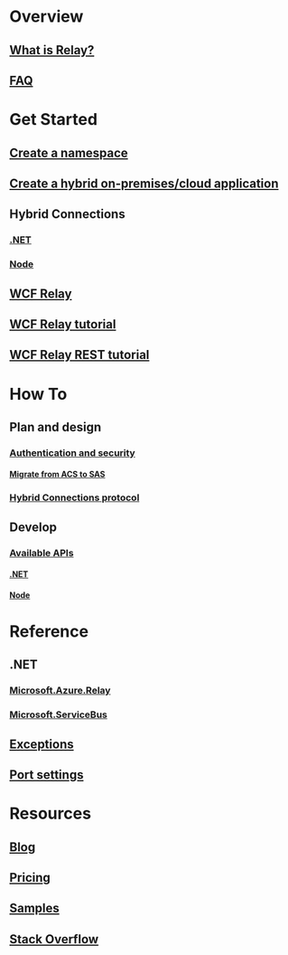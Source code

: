 # Overview
## [What is Relay?](relay-what-is-it.md)
## [FAQ](relay-faq.md)

# Get Started
## [Create a namespace](relay-create-namespace-portal.md)
## [Create a hybrid on-premises/cloud application](service-bus-dotnet-hybrid-app-using-service-bus-relay.md)
## Hybrid Connections
### [.NET](relay-hybrid-connections-dotnet-get-started.md)
### [Node](relay-hybrid-connections-node-get-started.md)
## [WCF Relay](relay-wcf-dotnet-get-started.md)
## [WCF Relay tutorial](service-bus-relay-tutorial.md)
## [WCF Relay REST tutorial](service-bus-relay-rest-tutorial.md)

# How To
## Plan and design
### [Authentication and security](relay-authentication-and-authorization.md)
#### [Migrate from ACS to SAS](relay-migrate-acs-sas.md)
### [Hybrid Connections protocol](relay-hybrid-connections-protocol.md)
## Develop
### [Available APIs](relay-api-overview.md)
#### [.NET](relay-hybrid-connections-dotnet-api-overview.md)
#### [Node](relay-hybrid-connections-node-ws-api-overview.md)

# Reference
## .NET
### [Microsoft.Azure.Relay](https://docs.microsoft.com/dotnet/api/microsoft.azure.relay)
### [Microsoft.ServiceBus](https://docs.microsoft.com/dotnet/api/Microsoft.ServiceBus)
## [Exceptions](relay-exceptions.md)
## [Port settings](relay-port-settings.md)

# Resources


## [Blog](https://blogs.msdn.microsoft.com/servicebus/)
## [Pricing](https://www.azure.cn/pricing/details/messaging/)
## [Samples](https://github.com/azure/azure-relay/tree/master/samples)
## [Stack Overflow](http://stackoverflow.com/questions/tagged/azure-servicebusrelay)